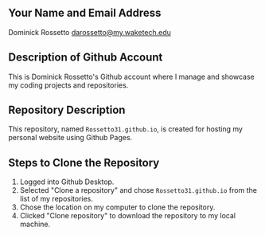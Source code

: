 ## Your Name and Email Address
Dominick Rossetto
darossetto@my.waketech.edu

## Description of Github Account
This is Dominick Rossetto's Github account where I manage and showcase my coding projects and repositories.

## Repository Description
This repository, named `Rossetto31.github.io`, is created for hosting my personal website using Github Pages.

## Steps to Clone the Repository
1. Logged into Github Desktop.
2. Selected "Clone a repository" and chose `Rossetto31.github.io` from the list of my repositories.
3. Chose the location on my computer to clone the repository.
4. Clicked "Clone repository" to download the repository to my local machine.
